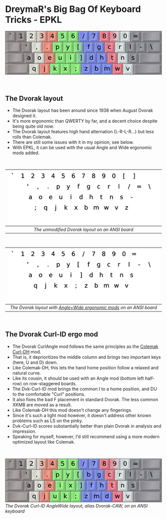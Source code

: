 DreymaR's Big Bag Of Keyboard Tricks - EPKL
===========================================

![EPKL help image for Dvorak-AWide on an ANSI board](./Dvk-Images/Dvorak_ANS-AWide_EPKL.png)

<br>

The Dvorak layout
-----------------
- The Dvorak layout has been around since 1938 when August Dvorak designed it.
- It's more ergonomic than QWERTY by far, and a decent choice despite being quite old now.
- The Dvorak layout features high hand alternation (L-R-L-R...) but less rolls than Colemak.
- There are still some issues with it in my opinion, see below.
- With EPKL, it can be used with the usual Angle and Wide ergonomic mods added.

<br>

|![EPKL help image for Dvorak on an ANSI board](./Dvk-eD_ANS/state0.png)|
|   :---:   |
|_The unmodified Dvorak layout on an ANSI board_|

<br>

|![EPKL help image for Dvorak on an ANSI board](./Dvk-eD_ANS_AWide/state0.png)|
|   :---:   |
|_The Dvorak layout with [Angle+Wide ergonomic mods][BB_AWi] on an ANSI board_|

<br>

The Dvorak Curl-ID ergo mod
---------------------------
- The Dvorak CurlAngle mod follows the same principles as the [Colemak Curl-DH][BB_CAW] mod.
- That is, it deprioritizes the middle column and brings two important keys (here, U and D) down.
- Like Colemak-DH, this lets the hand home position follow a relaxed and natural curve.
- Like its cousin, it should be used with an Angle mod (bottom left half-row) on row-staggered boards.
- The Dvk-Curl-ID mod brings the common I to a home position, and DU to the comfortable "Curl" positions.
- It also fixes the bad F placement in standard Dvorak. The less common XKMB are moved as a result.
- Like Colemak-DH this mod doesn't change any fingerings.
- Since it's such a light mod however, it doesn't address other known problems such as LS on the pinky.
- Dvk-Curl-ID scores substantially better than plain Dvorak in analysis and impression.
- Speaking for myself, however, I'd still recommend using a more modern optimized layout like Colemak.

<br>

![EPKL help image for Dvorak-Curl(ID)AWide on an ANSI board](./Dvk-Images/Dvorak_ANS-CurlAWide_EPKL.png)
_The Dvorak Curl-ID AngleWide layout, alias Dvorak-CAW, on an ANSI keyboard_


[BB_AWi]: https://dreymar.colemak.org/ergo-mods.html#AngleWide (DreymaR's Big Bag of Tricks on Angle+Wide ergo mods)
[BB_CAW]: https://dreymar.colemak.org/ergo-mods.html#CurlDH (DreymaR's Big Bag of Tricks on the Curl-DH ergo mod)
